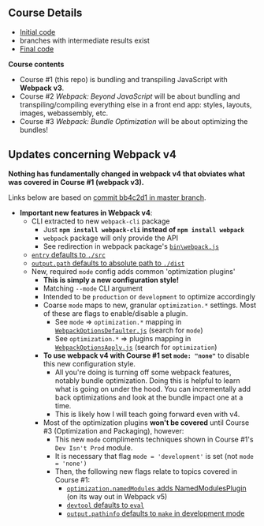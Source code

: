 
## Course Details

- [Initial code](https://github.com/g0t4/optimizing-web-apps-webpack/tree/webpack-javascript-start)
- branches with intermediate results exist
- [Final code](https://github.com/g0t4/optimizing-web-apps-webpack/tree/webpack-javascript-end)


**Course contents**

- Course #1 (this repo) is bundling and transpiling JavaScript with **Webpack v3**.
- Course #2 *Webpack: Beyond JavaScript* will be about bundling and transpiling/compiling everything else in a front end app: styles, layouts, images, webassembly, etc.
- Course #3 *Webpack: Bundle Optimization* will be about optimizing the bundles!

## Updates concerning Webpack v4

**Nothing has fundamentally changed in webpack v4 that obviates what was covered in Course #1 (webpack v3).**

Links below are based on [commit bb4c2d1 in master branch](https://github.com/webpack/webpack/commit/bb4c2d18f7d62524b15c2b67cceca201832aee28).

- **Important new features in Webpack v4**:
    - CLI extracted to new `webpack-cli` package
        - Just **`npm install webpack-cli` instead of `npm install webpack`**
        - `webpack` package will only provide the API
        - See redirection in webpack package's [`bin\webpack.js`](https://github.com/webpack/webpack/blob/master/lib/webpack.js#L59)
    - [`entry` defaults to `./src`](https://github.com/webpack/webpack/bblob/master/lib/WebpackOptionsDefaulter.js#L34)
    - [`output.path` defaults to absolute path to `./dist`](https://github.com/webpack/webpack/blob/master/lib/WebpackOptionsDefaulter.js#L152)
    - New, required `mode` config adds common 'optimization plugins'
        - **This is simply a new configuration style!**
        - Matching `--mode` CLI argument
        - Intended to be `production` or `development` to optimize accordingly
        - Coarse `mode` maps to new, granular `optimization.*` settings. Most of these are flags to enable/disable a plugin.
            - See `mode` => `optimization.*` mapping in [`WebpackOptionsDefaulter.js`](https://github.com/webpack/webpack/blob/master/lib/WebpackOptionsDefaulter.js#L203-L322) (search for `mode`)
            - See `optimization.*` => plugins mapping in [`WebpackOptionsApply.js`](https://github.com/webpack/webpack/blob/master/lib/WebpackOptionsApply.js#L341-L448) (search for `optimization`)
        - **To use webpack v4 with Course #1 set `mode: "none"`** to disable this new configuration style.
            - All you're doing is turning off some webpack features, notably bundle optimization. Doing this is helpful to learn what is going on under the hood. You can incrementally add back optimizations and look at the bundle impact one at a time.
            - This is likely how I will teach going forward even with v4.
        - Most of the optimization plugins **won't be covered** until Course #3 (Optimization and Packaging), however:
            - This new `mode` compliments techniques shown in Course #1's `Dev Isn't Prod` module.
            - It is necessary that flag `mode = 'development'` is set (not `mode = 'none')` 
            - Then, the following new flags relate to topics covered in Course #1: 
              - [`optimization.namedModules` adds NamedModulesPlugin](https://github.com/webpack/webpack/blob/master/lib/WebpackOptionsDefaulter.js#L275) (on its way out in Webpack v5)
              - [`devtool` defaults to `eval`](https://github.com/webpack/webpack/blob/master/lib/WebpackOptionsDefaulter.js#L36-L40)
              - [`output.pathinfo` defaults to `make` in development mode](https://github.com/webpack/webpack/blob/master/lib/WebpackOptionsDefaulter.js#L154)
        


